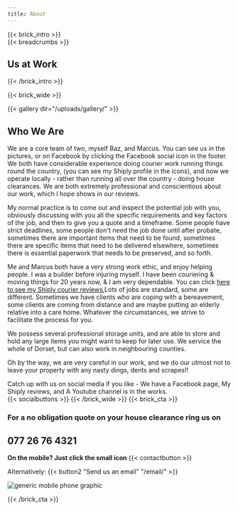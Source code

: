 ```yaml
---
title: About
---
```


{{< brick_intro >}}  
{{< breadcrumbs >}}

## Us at Work
{{< /brick_intro >}} 

{{< brick_wide >}} 

{{< gallery dir="/uploads/gallery/" >}} 


## Who We Are  

We are a core team of two, myself Baz, and Marcus. You can see us in the pictures, or on Facebook by clicking the Facebook social icon in the footer.
We both have considerable experience doing courier work running things round the country, (you can see my Shiply profile in the icons), and now 
we operate locally - rather than running all over the country - doing house clearances. We are both extremely professional and conscientious about
our work, which I hope shows in our reviews.  

My normal practice is to come out and inspect the potential job with you, obviously discussing with you all the specific requirements and key factors of the job,
and then to give you a quote and a timeframe. Some people have strict deadlines, some people don't need the job done until after probate, sometimes there
are important items that need to be found, sometimes there are specific items that need to be delivered elsewhere, sometimes there is essential paperwork that needs 
to be preserved, and so forth.

Me and Marcus both have a very strong work ethic, and enjoy helping people. I was a builder before injuring myself. I have been couriering & moving things for 20 years now, 
& I am very dependable. You can click [here to see my Shiply courier reviews.](https://www.shiply.com/transport-provider/bazthevan)Lots of jobs are standard, some are different. Sometimes we have clients who are coping with a 
bereavement, some clients are coming from distance and are maybe putting an elderly relative into a care home. Whatever the circumstances, we strive to facilitate 
the process for you. 

We possess several professional storage units, and are able to store and hold any large items you might want to keep for later use. We service the whole of Dorset, 
but can also work in neighbouring counties.

Oh by the way, we are very careful in our work, and we do our utmost not to leave your property with any nasty dings, dents and scrapes!!

Catch up with us on social media if you like - We have a Facebook page, My Shiply reviews, and A Youtube channel is in the works.  
{{< socialbuttons >}}
{{< /brick_wide >}} 
{{< brick_cta >}}

  ### For a no obligation quote on your house clearance ring us on  
  ## 077 26 76 4321  
**On the mobile? Just click the small icon**
{{< contactbutton >}}

Alternatively:
{{< button2 "Send us an email" "/email/" >}}

![generic mobile phone graphic](/uploads/illustrations/cuate/phone_man.png)

{{< /brick_cta >}}
